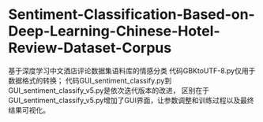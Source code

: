 # Sentiment-Classification-Based-on-Deep-Learning-Chinese-Hotel-Review-Dataset-Corpus
基于深度学习中文酒店评论数据集语料库的情感分类
代码GBKtoUTF-8.py仅用于数据格式的转换；
代码GUI_sentiment_classify.py到GUI_sentiment_classify_v5.py是依次迭代版本的改进，
区别在于GUI_sentiment_classify_v5.py增加了GUI界面，让参数调整和训练过程以及最终结果可视化。
